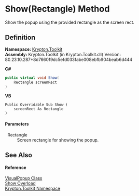 # Show(Rectangle) Method


Show the popup using the provided rectangle as the screen rect.



## Definition
**Namespace:** <a href="79d2eac2-21f4-54ff-7552-b20c33c30600.md">Krypton.Toolkit</a>  
**Assembly:** Krypton.Toolkit (in Krypton.Toolkit.dll) Version: 80.23.10.287+8d7660f9dc5efd033fabe008ebfb904beab6d444

**C#**
``` C#
public virtual void Show(
	Rectangle screenRect
)
```
**VB**
``` VB
Public Overridable Sub Show ( 
	screenRect As Rectangle
)
```



#### Parameters
<dl><dt>  Rectangle</dt><dd>Screen rectangle for showing the popup.</dd></dl>

## See Also


#### Reference
<a href="65480817-09a3-f777-b651-c6e7d4b29f93.md">VisualPopup Class</a>  
<a href="3643ce25-2cd2-b7e7-6c4d-9479e4fb1e3f.md">Show Overload</a>  
<a href="79d2eac2-21f4-54ff-7552-b20c33c30600.md">Krypton.Toolkit Namespace</a>  
